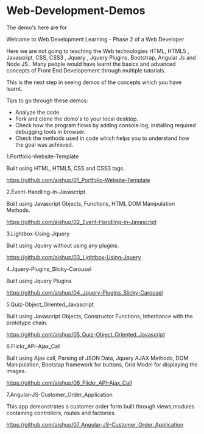 # Web-Development-Demos

The demo's here are for 


Welcome to Web Development Learning - Phase 2 of a Web Developer

Here we are not going to teaching the Web technologies HTML, HTML5 , Javascript, CSS, CSS3 , Jquery , Jquery Plugins, Bootstrap, Angular Js and Node JS.. Many people would have learnt the basics and advanced concepts of Front End Developement through multiple tutorials.

This is the next step in seeing demos of the concepts which you have learnt. 

Tips to go through these demos:
- Analyze the code.
- Fork and clone the demo's to your local desktop.
- Check how the program flows by adding console.log, installing required debugging tools in browser.
- Check the methods used in code which helps you to understand how the goal was achieved.

1.Portfolio-Website-Template

Built using HTML, HTML5, CSS and CSS3 tags.

https://github.com/aishup/01_Portfolio-Website-Template

2.Event-Handling-in-Javascript

Built using Javascript Objects, Functions, HTML DOM Manipulation Methods.

https://github.com/aishup/02_Event-Handling-in-Javascript

3.Lightbox-Using-Jquery

Built using Jquery without using any plugins.

https://github.com/aishup/03_Lightbox-Using-Jquery

4.Jquery-Plugins_Slicky-Carousel

Built using Jquery Plugins 

https://github.com/aishup/04_Jquery-Plugins_Slicky-Carousel

5.Quiz-Object_Oriented_Javascript

Built using Javascript Objects, Constructor Functions, Inheritance with the prototype chain.

https://github.com/aishup/05_Quiz-Object_Oriented_Javascript

6.Flickr_API-Ajax_Call

Built using Ajax call, Parsing of JSON Data, Jquery AJAX Methods, DOM Manipulation, Bootstap framework for buttons, Grid Model for displaying the images.

https://github.com/aishup/06_Flickr_API-Ajax_Call

7.Angular-JS-Customer_Order_Application

This app demonstrates a customer order form built through views,modules containing controllers, routes and factories.

https://github.com/aishup/07_Angular-JS-Customer_Order_Application


